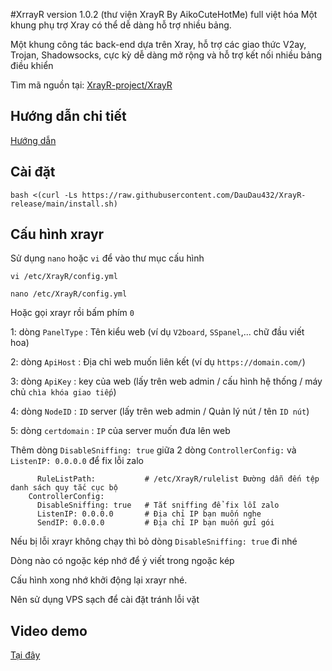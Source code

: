 #XrrayR version 1.0.2 (thư viện XrayR By AikoCuteHotMe) full việt hóa
Một khung phụ trợ Xray có thể dễ dàng hỗ trợ nhiều bảng.

Một khung công tác back-end dựa trên Xray, hỗ trợ các giao thức V2ay, Trojan, Shadowsocks, cực kỳ dễ dàng mở rộng và hỗ trợ kết nối nhiều bảng điều khiển

Tìm mã nguồn tại: [XrayR-project/XrayR](https://github.com/XrayR-project/XrayR)

## Hướng dẫn chi tiết
[Hướng dẫn](https://crackair.gitbook.io/xrayr-project/)

## Cài đặt 
```
bash <(curl -Ls https://raw.githubusercontent.com/DauDau432/XrayR-release/main/install.sh)
```
## Cấu hình xrayr
Sử dụng `nano` hoặc `vi` để vào thư mục cấu hình
```
vi /etc/XrayR/config.yml
```
```
nano /etc/XrayR/config.yml
```
Hoặc gọi xrayr rồi bấm phím `0`

1: dòng `PanelType` : Tên kiểu web (ví dụ `V2board`, `SSpanel`,... chữ đầu viết hoa)

2: dòng `ApiHost` : Địa chỉ web muốn liên kết (ví dụ `https://domain.com/`)

3: dòng `ApiKey` : key của web (lấy trên web admin / cấu hình hệ thống / máy chủ `chìa khóa giao tiếp`)

4: dòng `NodeID` : `ID` server (lấy trên web admin / Quản lý nút / tên `ID nút`)

5: dòng `certdomain` : `IP` của server muốn đưa lên web

Thêm dòng `DisableSniffing: true` giữa 2 dòng `ControllerConfig:` và `ListenIP: 0.0.0.0` để fix lỗi zalo 
```
      RuleListPath:           # /etc/XrayR/rulelist Đường dẫn đến tệp danh sách quy tắc cục bộ
    ControllerConfig:
      DisableSniffing: true   # Tắt sniffing để fix lỗi zalo 
      ListenIP: 0.0.0.0       # Địa chỉ IP bạn muốn nghe
      SendIP: 0.0.0.0         # Địa chỉ IP bạn muốn gửi gói
```
Nếu bị lỗi xrayr không chạy thì bỏ dòng `DisableSniffing: true` đi nhé 

Dòng nào có ngoặc kép nhớ để ý viết trong ngoặc kép

Cấu hình xong nhớ khởi động lại xrayr nhé.

Nên sử dụng VPS sạch để cài đặt tránh lỗi vặt 

## Video demo
[Tại đây](https://youtu.be/nKE_xBWgNM0)
